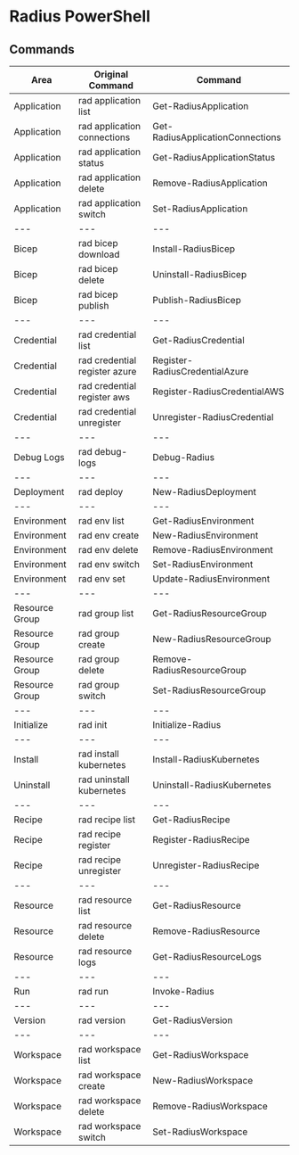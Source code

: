 # Radius PowerShell

## Commands

| Area            | Original Command              | Command                          |
| --------------- | ----------------------------- | -------------------------------- |
| Application     | rad application list          | Get-RadiusApplication            |
| Application     | rad application connections   | Get-RadiusApplicationConnections |
| Application     | rad application status        | Get-RadiusApplicationStatus      |
| Application     | rad application delete        | Remove-RadiusApplication         |
| Application     | rad application switch        | Set-RadiusApplication            |
| ---             | ---                           | ---                              |
| Bicep           | rad bicep download            | Install-RadiusBicep              |
| Bicep           | rad bicep delete              | Uninstall-RadiusBicep            |
| Bicep           | rad bicep publish             | Publish-RadiusBicep              |
| ---             | ---                           | ---                              |
| Credential      | rad credential list           | Get-RadiusCredential             |
| Credential      | rad credential register azure | Register-RadiusCredentialAzure   |
| Credential      | rad credential register aws   | Register-RadiusCredentialAWS     |
| Credential      | rad credential unregister     | Unregister-RadiusCredential      |
| ---             | ---                           | ---                              |
| Debug Logs      | rad debug-logs                | Debug-Radius                     |
| ---             | ---                           | ---                              |
| Deployment      | rad deploy                    | New-RadiusDeployment             |
| ---             | ---                           | ---                              |
| Environment     | rad env list                  | Get-RadiusEnvironment            |
| Environment     | rad env create                | New-RadiusEnvironment            |
| Environment     | rad env delete                | Remove-RadiusEnvironment         |
| Environment     | rad env switch                | Set-RadiusEnvironment            |
| Environment     | rad env set                   | Update-RadiusEnvironment         |
| ---             | ---                           | ---                              |
| Resource Group  | rad group list                | Get-RadiusResourceGroup          |
| Resource Group  | rad group create              | New-RadiusResourceGroup          |
| Resource Group  | rad group delete              | Remove-RadiusResourceGroup       |
| Resource Group  | rad group switch              | Set-RadiusResourceGroup          |
| ---             | ---                           | ---                              |
| Initialize      | rad init                      | Initialize-Radius                |
| ---             | ---                           | ---                              |
| Install         | rad install kubernetes        | Install-RadiusKubernetes         |
| Uninstall       | rad uninstall kubernetes      | Uninstall-RadiusKubernetes       |
| ---             | ---                           | ---                              |
| Recipe          | rad recipe list               | Get-RadiusRecipe                 |
| Recipe          | rad recipe register           | Register-RadiusRecipe            |
| Recipe          | rad recipe unregister         | Unregister-RadiusRecipe          |
| ---             | ---                           | ---                              |
| Resource        | rad resource list             | Get-RadiusResource               |
| Resource        | rad resource delete           | Remove-RadiusResource            |
| Resource        | rad resource logs             | Get-RadiusResourceLogs           |
| ---             | ---                           | ---                              |
| Run             | rad run                       | Invoke-Radius                    |
| ---             | ---                           | ---                              |
| Version         | rad version                   | Get-RadiusVersion                |
| ---             | ---                           | ---                              |
| Workspace       | rad workspace list            | Get-RadiusWorkspace              |
| Workspace       | rad workspace create          | New-RadiusWorkspace              |
| Workspace       | rad workspace delete          | Remove-RadiusWorkspace           |
| Workspace       | rad workspace switch          | Set-RadiusWorkspace              |
